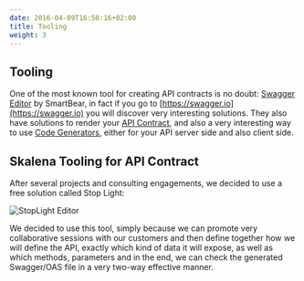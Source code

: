 ```yaml
---
date: 2016-04-09T16:50:16+02:00
title: Tooling
weight: 3
---
```


## Tooling

One of the most known tool for creating API contracts is no doubt: [Swagger Editor](http://editor.swagger.io/?_ga=2.118868105.1682952795.1588217501-359518690.1588217501) by SmartBear, in fact if you go to [https://swagger.io](https://swagger.io) you will discover very interesting solutions.  They also have solutions to render your [API Contract](https://petstore.swagger.io/?_ga=2.89613339.1682952795.1588217501-359518690.1588217501), and also a very interesting way to use [Code Generators](https://github.com/swagger-api/swagger-codegen), either for your API server side and also client side. 

## Skalena Tooling for API Contract

After several projects and consulting engagements, we decided to use a free solution called Stop Light:

![StopLight Editor](https://skalena.net/blog/wp-content/uploads/2020/04/image-1-1024x568.png)

We decided to use this tool, simply because we can promote very collaborative sessions with our customers and then define together how we will define the API, exactly which kind of data it will expose, as well as which methods, parameters and in the end, we can check the generated Swagger/OAS file in a very two-way effective manner. 